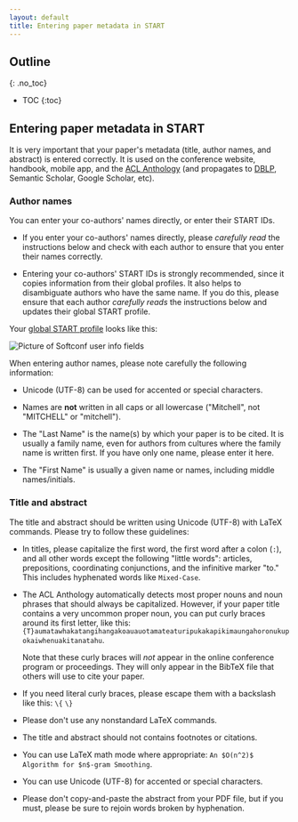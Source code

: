 ```yaml
---
layout: default
title: Entering paper metadata in START
---
```


## Outline
{: .no_toc}

- TOC
{:toc}

## Entering paper metadata in START

It is very important that your paper's metadata (title, author names, and abstract) is entered correctly.
It is used on the conference website, handbook, mobile app, and the [ACL Anthology](https://aclanthology.org/) (and propagates to [DBLP](https://dblp.uni-trier.de), Semantic Scholar, Google Scholar, etc).

### Author names

You can enter your co-authors' names directly, or enter their START IDs.

- If you enter your co-authors' names directly, please *carefully read* the instructions below and check with each author to ensure that you enter their names correctly.

- Entering your co-authors' START IDs is strongly recommended, since it copies information from their global profiles. It also helps to disambiguate authors who have the same name. If you do this, please ensure that each author *carefully reads* the instructions below and updates their global START profile.

Your [global START profile](https://www.softconf.com/l/super/scmd.cgi?ucmd=updateProfile) looks like this:

![Picture of Softconf user info fields](images/start/userinfo.png)

When entering author names, please note carefully the following information:

* Unicode (UTF-8) can be used for accented or special characters.

* Names are **not** written in all caps or all lowercase ("Mitchell", not "MITCHELL" or "mitchell").

* The "Last Name" is the name(s) by which your paper is to be cited.
  It is usually a family name, even for authors from cultures where the family name is written first.
  If you have only one name, please enter it here.

* The "First Name" is usually a given name or names, including middle names/initials.

### Title and abstract

The title and abstract should be written using Unicode (UTF-8) with LaTeX commands.
Please try to follow these guidelines:

 - In titles, please capitalize the first word, the first word
   after a colon (`:`), and all other words except the following
   "little words": articles, prepositions, coordinating
   conjunctions, and the infinitive marker "to." This includes
   hyphenated words like `Mixed-Case`.

 - The ACL Anthology automatically detects most proper nouns and noun
   phrases that should always be capitalized. However, if your paper
   title contains a very uncommon proper noun, you can put curly
   braces around its first letter, like this:
   `{T}aumatawhakatangihangakoauauotamateaturipukakapikimaungahoronukupokaiwhenuakitanatahu`.
 
   Note that these curly braces will _not_ appear in the online
   conference program or proceedings. They will only appear in the
   BibTeX file that others will use to cite your paper.

 - If you need literal curly braces, please escape them with a backslash like this:
   `\{` `\}`

 - Please don't use any nonstandard LaTeX commands.

 - The title and abstract should not contains footnotes or citations.

 - You can use LaTeX math mode where appropriate: `An $O(n^2)$
   Algorithm for $n$-gram Smoothing`.

 - You can use Unicode (UTF-8) for accented or special characters.

 - Please don't copy-and-paste the abstract from your PDF file, but if
   you must, please be sure to rejoin words broken by hyphenation.

